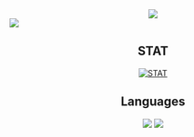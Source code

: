 <div align="center">
<img src="https://capsule-render.vercel.app/api?type=waving&color=gradient&height=300&section=header&text=RoMo_Official&fontSize=80&fontAlignY=40&desc=Hello!👋 Welcome to my Github!&descAlignY=55" />
</div>
<a href="https://github.com/bluefirewolf534/bluefirewolf534/blob/master/README_KOR.md">
<img src="https://img.shields.io/badge/한국어-읽기-green" />
</a>

<div align="center">

## STAT
[![STAT](https://github-readme-stats.vercel.app/api?username=bluefirewolf534&theme=dark)](https://github.com/bluefirewolf534)

## Languages
<img src="https://img.shields.io/badge/C-orange?style=flat-square&logo=C&logoColor=white"/></a>
<img src="https://img.shields.io/badge/Php-blue?style=flat-square&logo=PHP&logoColor=white"/></a>

</div>
